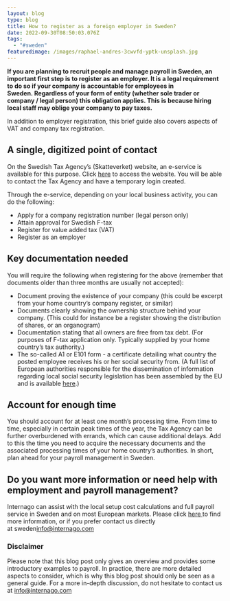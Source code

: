 ```yaml
---
layout: blog
type: blog
title: How to register as a foreign employer in Sweden?
date: 2022-09-30T08:50:03.076Z
tags:
  - "#sweden"
featuredimage: /images/raphael-andres-3cwvfd-yptk-unsplash.jpg
---
```

**If you are planning to recruit people and manage payroll in Sweden, an important first step is to register as an employer. It is a legal requirement to do so if your company is accountable for employees in Sweden. Regardless of your form of entity (whether sole trader or company / legal person) this obligation applies. This is because hiring local staff may oblige your company to pay taxes.**

In addition to employer registration, this brief guide also covers aspects of VAT and company tax registration. 

## A single, digitized point of contact

On the Swedish Tax Agency’s (Skatteverket) website, an e-service is available for this purpose. Click [here](https://skatteverket.se/servicelankar/otherlanguages/inenglish/businessesandemployers/registeringabusiness/registrationofforeigncompaniesinsweden.4.109dcbe71721adafd25501e.html) to access the website. You will be able to contact the Tax Agency and have a temporary login created. 

Through the e-service, depending on your local business activity, you can do the following:

* Apply for a company registration number (legal person only)
* Attain approval for Swedish F-tax
* Register for value added tax (VAT)
* Register as an employer

## Key documentation needed

You will require the following when registering for the above (remember that documents older than three months are usually not accepted):

* Document proving the existence of your company (this could be excerpt from your home country’s company register, or similar)
* Documents clearly showing the ownership structure behind your company. (This could for instance be a register showing the distribution of shares, or an organogram)
* Documentation stating that all owners are free from tax debt. (For purposes of F-tax application only. Typically supplied by your home country’s tax authority.)
* The so-called A1 or E101 form - a certificate detailing what country the posted employee receives his or her social security from. (A full list of European authorities responsible for the dissemination of information regarding local social security legislation has been assembled by the EU and is available [here](https://europa.eu/youreurope/citizens/work/social-security-forms/contact_points_pd_a1.pdf).)

## Account for enough time

You should account for at least one month’s processing time. From time to time, especially in certain peak times of the year, the Tax Agency can be further overburdened with errands, which can cause additional delays. Add to this the time you need to acquire the necessary documents and the associated processing times of your home country’s authorities. In short, plan ahead for your payroll management in Sweden. 

## Do you want more information or need help with employment and payroll management?

Internago can assist with the local setup cost calculations and full payroll service in Sweden and on most European markets. Please click [here ](https://www.internago.com/our-services)to find more information, or if you prefer contact us directly at sweden[info@internago.com](mailto:info@internago.com)

### Disclaimer

Please note that this blog post only gives an overview and provides some introductory examples to payroll. In practice, there are more detailed aspects to consider, which is why this blog post should only be seen as a general guide. For a more in-depth discussion, do not hesitate to contact us at [info@internago.com](mailto:info@internago.com)
